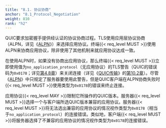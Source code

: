 ```yaml
---
title: "8.1. 协议协商"
anchor: "8.1_Protocol_Negotiation"
weight: 810
rank: "h2"
---
```


QUIC要求加密握手提供经认证的协议协商过程。TLS使用应用层协议协商（ALPN，详见《[ALPN](https://www.rfc-editor.org/info/rfc7301)》）来选择应用协议。终端{{< req_level MUST >}}使用ALPN来协商应用协议，除非使用了其他机制来就应用协议达成一致。

在使用ALPN时，如果没有协商出应用协议，那么终端{{< req_level MUST >}}立即使用值为`no_application_protocol`（无应用协议）的TLS警告（QUIC的错误码为`0x0178`；详见[第4.8章](#4.8_TLS_Errors)）来关闭连接（详见《[QUIC传输](../RFC9000_Chinese_Simplified)》的[第10.2章](../RFC9000_Chinese_Simplified/#10.2_Immediate_Close)）。尽管《[ALPN](https://www.rfc-editor.org/info/rfc7301)》中只规定了服务器要使用此警告，但是QUIC客户端在ALPN协商失败时{{< req_level MUST >}}使用类型为`0x0178`的错误来终止连接。

应用协议{{< req_level MAY >}}限制它所操作的QUIC版本。服务器{{< req_level MUST >}}选择一个与客户端所选QUIC版本兼容的应用协议。服务器{{< req_level MUST >}}将无法选出兼容的应用协议的情况视作类型为`0x0178`（相当于`no_application_protocol`）的连接错误。类似地，客户端{{< req_level MUST >}}将服务器选择了不兼容的应用协议的情况视作类型为`0x0178`的连接错误。
